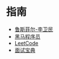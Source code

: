 # 指南

- [鲁斯菲尔-李卫民](./course/funtl/)
- [黑马程序员](./course/itheima/)
- [LeetCode](./leetcode/)
- [面试宝典]()



